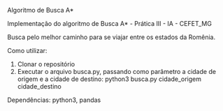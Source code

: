 Algoritmo de Busca A*

Implementação do algoritmo de Busca A* - Prática III - IA - CEFET_MG 

Busca pelo melhor caminho para se viajar entre os estados da Romênia.

Como utilizar:

1) Clonar o repositório
2) Executar o arquivo busca.py, passando como parâmetro a cidade de origem e a cidade de destino:
    python3 busca.py cidade_origem cidade_destino


Dependências:
    python3, pandas
